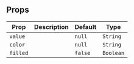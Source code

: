 ## Props

| Prop     | Description | Default | Type      |
| -------- | ----------- | ------- | --------- |
| `value`  |             | `null`  | `String`  |
| `color`  |             | `null`  | `String`  |
| `filled` |             | `false` | `Boolean` |
